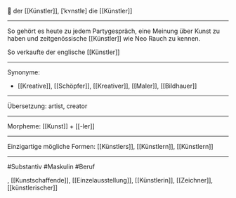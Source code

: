 🔵 der [[Künstler]], [ˈkʏnstlɐ]
die [[Künstler]]


---
So gehört es heute zu jedem Partygespräch, eine Meinung über Kunst zu haben und zeitgenössische [[Künstler]] wie Neo Rauch zu kennen.

 So verkaufte der englische [[Künstler]]

---
Synonyme:
- [[Kreative]], [[Schöpfer]], [[Kreativer]], [[Maler]], [[Bildhauer]]

---
Übersetzung: artist, creator

---
Morpheme:
[[Kunst]] + [[-ler]]

---
Einzigartige mögliche Formen: [[Künstlers]], [[Künstlern]], [[Künstlern]]

---
#Substantiv #Maskulin #Beruf

, [[Kunstschaffende]], [[Einzelausstellung]], [[Künstlerin]], [[Zeichner]], [[künstlerischer]]